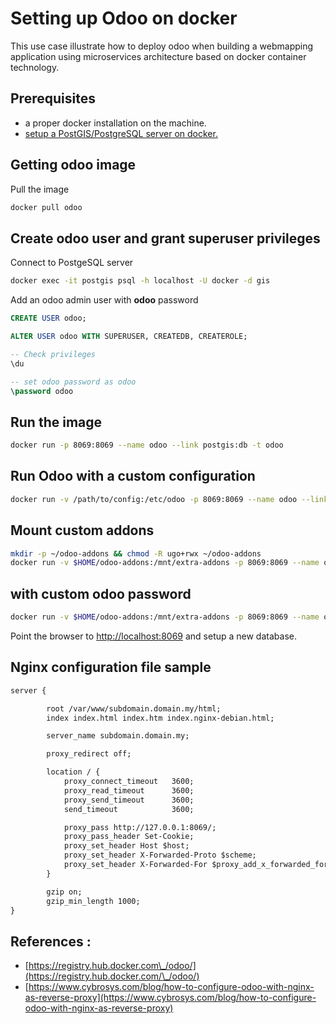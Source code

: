 # Setting up Odoo on docker

This use case illustrate how to deploy odoo when building a webmapping application using microservices architecture based on docker container technology.

## Prerequisites

- a proper docker installation on the machine.
- [setup a PostGIS/PostgreSQL server on docker.](./postgis-on-docker.md) 

## Getting odoo image

Pull the image
```bash
docker pull odoo
```

## Create odoo user and grant superuser privileges

Connect to PostgeSQL server 
```bash
docker exec -it postgis psql -h localhost -U docker -d gis
```

Add an odoo admin user with **odoo** password
```sql
CREATE USER odoo;

ALTER USER odoo WITH SUPERUSER, CREATEDB, CREATEROLE;

-- Check privileges
\du

-- set odoo password as odoo
\password odoo

```

## Run the image

```bash
docker run -p 8069:8069 --name odoo --link postgis:db -t odoo
```

## Run Odoo with a custom configuration

```bash
docker run -v /path/to/config:/etc/odoo -p 8069:8069 --name odoo --link postgis:db -t odoo
```

## Mount custom addons

```bash
mkdir -p ~/odoo-addons && chmod -R ugo+rwx ~/odoo-addons
docker run -v $HOME/odoo-addons:/mnt/extra-addons -p 8069:8069 --name odoo --link postgis:db -t odoo
```
## with custom odoo password 

```bash
docker run -v $HOME/odoo-addons:/mnt/extra-addons -p 8069:8069 --name odoo -e POSTGRES_PASSWORD=<pwd> --link postgis:db -t odoo
```

Point the browser to [http://localhost:8069](http://localhost:8069) and setup a new database.

## Nginx configuration file sample

```apache
server {

        root /var/www/subdomain.domain.my/html;
        index index.html index.htm index.nginx-debian.html;

        server_name subdomain.domain.my;

        proxy_redirect off;

        location / {
            proxy_connect_timeout   3600;
            proxy_read_timeout      3600;
            proxy_send_timeout      3600;
            send_timeout            3600;

            proxy_pass http://127.0.0.1:8069/;
            proxy_pass_header Set-Cookie;
            proxy_set_header Host $host;
            proxy_set_header X-Forwarded-Proto $scheme;
            proxy_set_header X-Forwarded-For $proxy_add_x_forwarded_for;
        }

        gzip on;
        gzip_min_length 1000;
}
```

## References : 

- [https://registry.hub.docker.com\_/odoo/](https://registry.hub.docker.com/\_/odoo/)
- [https://www.cybrosys.com/blog/how-to-configure-odoo-with-nginx-as-reverse-proxy](https://www.cybrosys.com/blog/how-to-configure-odoo-with-nginx-as-reverse-proxy)


